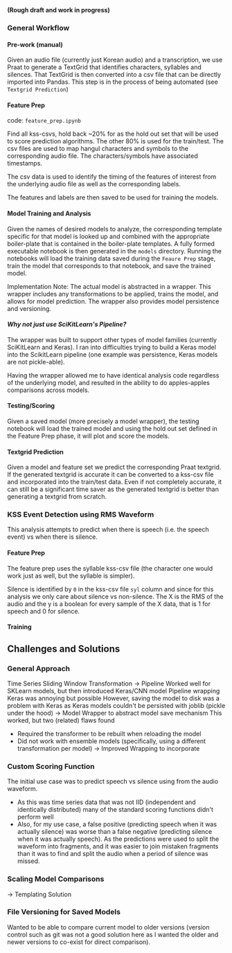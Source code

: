**(Rough draft and work in progress)**

### General Workflow

#### Pre-work (manual)

Given an audio file (currently just Korean audio) and a transcription,  we use Praat to generate a TextGrid 
that identifies characters, syllables and silences.
That TextGrid is then converted into a csv file that can be directly imported into Pandas.
This step is in the process of being automated (see `Textgrid Prediction`)


#### Feature Prep

code: `feature_prep.ipynb`

Find all kss-csvs, hold back ~20% for as the hold out set that will be used to score prediction algorithms.
The other 80% is used for the train/test.
The csv files are used to map hangul characters and symbols to the corresponding audio file. The characters/symbols
have associated timestamps.

The csv data is used to identify the timing of the features of interest from the underlying audio file as well as
the corresponding labels.

The features and labels are then saved to be used for training the models.

#### Model Training and Analysis

Given the names of desired models to analyze, the corresponding template specific for that model is looked up and
combined with the appropriate boiler-plate that is contained in the boiler-plate templates. A fully formed
executable notebook is then generated in the `models` directory. Running the notebooks will load the training data
saved during the `Feaure Prep` stage, train the model that corresponds to that notebook, and save the trained model.

Implementation Note: The actual model is abstracted in a wrapper. This wrapper includes any transformations
to be applied, trains the model, and allows for model prediction. The wrapper also provides model persistence and
versioning. 

#### *Why not just use SciKitLearn's Pipeline?*

The wrapper was built to support other types of model families (currently SciKitLearn and Keras). I ran into 
difficulties trying to build a Keras model into the ScikitLearn pipeline (one example was persistence, Keras models
are not pickle-able).

Having the wrapper allowed me to have identical analysis code regardless of the underlying model, and resulted in the 
ability to do apples-apples comparisons across models.


#### Testing/Scoring

Given a saved model (more precisely a model wrapper), the testing notebook will load the trained model and using the 
hold out set defined in the Feature Prep phase, it will plot and score the models. 

#### Textgrid Prediction

Given a model and feature set we predict the corresponding Praat textgrid.
If the generated textgrid is accurate it can be converted to a kss-csv file and incorporated into the train/test data.
Even if not completely accurate, it can still be a significant time saver as the generated textgrid is better than
generating a textgrid from scratch.

### KSS Event Detection using RMS Waveform

This analysis attempts to predict when there is speech (i.e. the speech event) vs when there is silence.

#### Feature Prep
The feature prep uses the syllable kss-csv file (the character one would work just as well, but the syllable 
is simpler). 

Silence is identified by `0` in the kss-csv file `syl` column and since for this analysis we only care about 
silence vs non-silence. 
The X is the RMS of the audio and the y is a boolean for every sample of the X data, that is 1 for speech and 0
for silence.

#### Training


## Challenges and Solutions

### General Approach
Time Series
Sliding Window Transformation
-> Pipeline
Worked well for SKLearn models, but then introduced Keras/CNN model
Pipeline wrapping Keras was annoying but possible
However, saving the model to disk was a problem with Keras as Keras models couldn't be persisted with joblib (pickle under the hood) 
-> Model Wrapper to abstract model save mechanism
This worked, but two (related) flaws found
- Required the transformer to be rebuilt when reloading the model
- Did not work with ensemble models (specifically, using a different transformation per model)
-> Improved Wrapping to incorporate 

### Custom Scoring Function 
The initial use case was to predict speech vs silence using from the audio waveform. 
- As this was time series data that was not IID (independent and identically distributed) many of the standard scoring 
  functions didn't perform well
- Also, for my use case, a false positive (predicting speech when it was actually silence) was worse than a false 
  negative (predicting silence when it was actually speech). As the predictions were used to split the waveform into
  fragments, and it was easier to join mistaken fragments than it was to find and split the audio when a period of 
  silence was missed.

### Scaling Model Comparisons
-> Templating Solution

### File Versioning for Saved Models
Wanted to be able to compare current model to older versions (version control such as git was not a good solution here 
as I wanted the older and newer versions to co-exist for direct comparison).



